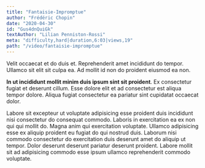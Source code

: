 ```yaml
---
title: "Fantaisie-Impromptue"
author: "Frédéric Chopin"
date: "2020-04-30"
id: "Gus4dnQuiGk"
textAuthor: "Lilian Penniston-Rossi"
meta: "difficulty,hard|duration,6:03|views,19"
path: "/video/fantaisie-impromptue"
---
```


Velit occaecat et do duis et. Reprehenderit amet incididunt do tempor. Ullamco sit elit sit culpa ea. Ad mollit id non do proident eiusmod ea non.

**In ut incididunt mollit minim duis ipsum sint sit proident**. Ex consectetur fugiat et deserunt cillum. Esse dolore elit et ad consectetur est aliqua tempor dolore. Aliqua fugiat consectetur ea pariatur sint cupidatat occaecat dolor.

Labore sit excepteur ut voluptate adipisicing esse proident duis incididunt nisi consectetur do consequat commodo. Laboris in exercitation ea ex non qui qui mollit do. Magna anim qui exercitation voluptate. Ullamco adipisicing esse ex aliquip proident eu fugiat do qui nostrud duis. Laborum nisi commodo consectetur do exercitation duis deserunt amet do aliquip ut tempor. Dolor deserunt deserunt pariatur deserunt proident. Labore mollit sit ad adipisicing commodo esse ipsum ullamco reprehenderit commodo voluptate.
